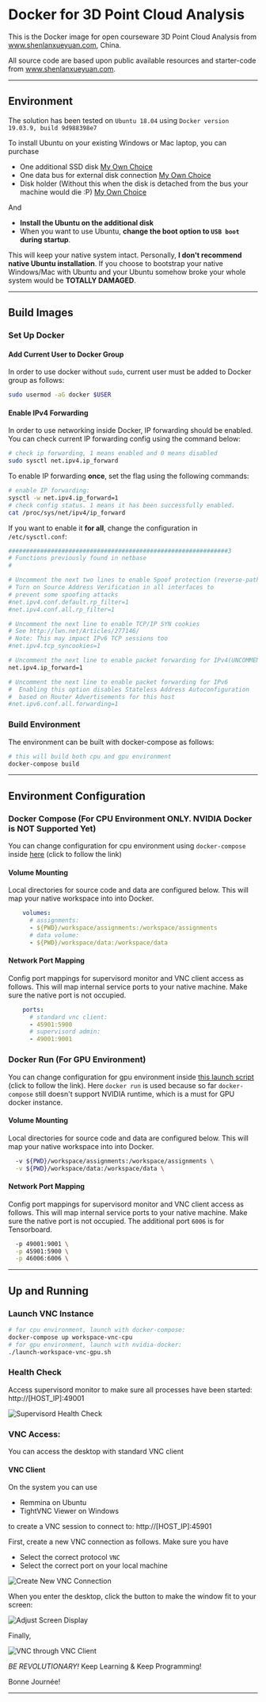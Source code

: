 # Docker for 3D Point Cloud Analysis

This is the Docker image for open courseware 3D Point Cloud Analysis from www.shenlanxueyuan.com, China.

All source code are based upon public available resources and starter-code from www.shenlanxueyuan.com.

---

## Environment

The solution has been tested on `Ubuntu 18.04` using `Docker version 19.03.9, build 9d988398e7`

To install Ubuntu on your existing Windows or Mac laptop, you can purchase 

- One additional SSD disk [My Own Choice](https://item.m.jd.com/product/58590009826.html?wxa_abtest=o&utm_user=plusmember&ad_od=share&utm_source=androidapp&utm_medium=appshare&utm_campaign=t_335139774&utm_term=CopyURL)
- One data bus for external disk connection [My Own Choice](https://item.m.jd.com/product/100003150831.html?wxa_abtest=o&utm_user=plusmember&ad_od=share&utm_source=androidapp&utm_medium=appshare&utm_campaign=t_335139774&utm_term=CopyURL)
- Disk holder (Without this when the disk is detached from the bus your machine would die :P) [My Own Choice](https://detail.tmall.com/item.htm?spm=a220m.1000858.1000725.2.2458345cMApFuK&id=607183129563&skuId=4259040688017&user_id=3543159254&cat_id=2&is_b=1&rn=cd2636e1b050f29a4c10f4c9082a33c7)

And

- **Install the Ubuntu on the additional disk**
- When you want to use Ubuntu, **change the boot option to `USB boot` during startup**.

This will keep your native system intact. Personally, **I don't recommend native Ubuntu installation**. If you choose to bootstrap your native Windows/Mac with Ubuntu and your Ubuntu somehow broke your whole system would be **TOTALLY DAMAGED**.

---

## Build Images

### Set Up Docker

#### Add Current User to Docker Group

In order to use docker without `sudo`, current user must be added to Docker group as follows:

```bash
sudo usermod -aG docker $USER
```

#### Enable IPv4 Forwarding

In order to use networking inside Docker, IP forwarding should be enabled. You can check current IP forwarding config using the command below:

```bash
# check ip forwarding, 1 means enabled and 0 means disabled
sudo sysctl net.ipv4.ip_forward
```

To enable IP forwarding **once**, set the flag using the following commands:

```bash
# enable IP forwarding:
sysctl -w net.ipv4.ip_forward=1
# check config status. 1 means it has been successfully enabled.
cat /proc/sys/net/ipv4/ip_forward
```

If you want to enable it **for all**, change the configuration in `/etc/sysctl.conf`:

```bash
##############################################################3
# Functions previously found in netbase
#

# Uncomment the next two lines to enable Spoof protection (reverse-path filter)
# Turn on Source Address Verification in all interfaces to
# prevent some spoofing attacks
#net.ipv4.conf.default.rp_filter=1
#net.ipv4.conf.all.rp_filter=1

# Uncomment the next line to enable TCP/IP SYN cookies
# See http://lwn.net/Articles/277146/
# Note: This may impact IPv6 TCP sessions too
#net.ipv4.tcp_syncookies=1

# Uncomment the next line to enable packet forwarding for IPv4(UNCOMMENT THE LINE BELOW)
net.ipv4.ip_forward=1

# Uncomment the next line to enable packet forwarding for IPv6
#  Enabling this option disables Stateless Address Autoconfiguration
#  based on Router Advertisements for this host
#net.ipv6.conf.all.forwarding=1
```

### Build Environment

The environment can be built with docker-compose as follows:

```bash 
# this will build both cpu and gpu environment
docker-compose build
```

---

## Environment Configuration

### Docker Compose (For CPU Environment ONLY. NVIDIA Docker is NOT Supported Yet)

You can change configuration for cpu environment using `docker-compose` inside [here](docker-compose.yml) (click to follow the link)

#### Volume Mounting

Local directories for source code and data are configured below. This will map your native workspace into into Docker.

```yaml
    volumes:
      # assignments:
      - ${PWD}/workspace/assignments:/workspace/assignments  
      # data volume:
      - ${PWD}/workspace/data:/workspace/data
```

#### Network Port Mapping

Config port mappings for supervisord monitor and VNC client access as follows. This will map internal service ports to your native machine. Make sure the native port is not occupied. 

```yaml
    ports:
      # standard vnc client:
      - 45901:5900
      # supervisord admin:
      - 49001:9001
```

### Docker Run (For GPU Environment)

You can change configuration for gpu environment inside [this launch script](launch-workspace-vnc-gpu.sh) (click to follow the link). Here `docker run` is used because so far `docker-compose` still doesn't support NVIDIA runtime, which is a must for GPU docker instance.

#### Volume Mounting

Local directories for source code and data are configured below. This will map your native workspace into into Docker.

```bash
  -v ${PWD}/workspace/assignments:/workspace/assignments \
  -v ${PWD}/workspace/data:/workspace/data \
```

#### Network Port Mapping

Config port mappings for supervisord monitor and VNC client access as follows. This will map internal service ports to your native machine. Make sure the native port is not occupied. The additional port `6006` is for Tensorboard.

```bash
  -p 49001:9001 \
  -p 45901:5900 \
  -p 46006:6006 \
```

---

## Up and Running 

### Launch VNC Instance
```bash
# for cpu environment, launch with docker-compose:
docker-compose up workspace-vnc-cpu
# for gpu environment, launch with nvidia-docker:
./launch-workspace-vnc-gpu.sh
```

### Health Check

Access supervisord monitor to make sure all processes have been started: http://[HOST_IP]:49001

![Supervisord Health Check](doc/01-supervisord-health-check.png)

### VNC Access:

You can access the desktop with standard VNC client

#### VNC Client

On the system you can use 

* Remmina on Ubuntu
* TightVNC Viewer on Windows

to create a VNC session to connect to: http://[HOST_IP]:45901

First, create a new VNC connection as follows. Make sure you have

- Select the correct protocol `VNC`
- Select the correct port on your local machine

![Create New VNC Connection](doc/02-create-vnc-connection.png)

When you enter the desktop, click the button to make the window fit to your screen:

![Adjust Screen Display](doc/03-adjust-screen-display.png)

Finally,

![VNC through VNC Client](doc/04-virtual-desktop.png)

*BE REVOLUTIONARY!* Keep Learning & Keep Programming! 

Bonne Journée!

---
